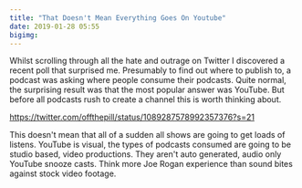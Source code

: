```yaml
---
title: "That Doesn't Mean Everything Goes On Youtube"
date: 2019-01-28 05:55
bigimg: 
---
```

Whilst scrolling through all the hate and outrage on Twitter I discovered a recent poll that surprised me. Presumably to find out where to publish to, a podcast was asking where people consume their podcasts. Quite normal, the surprising result was that the most popular answer was YouTube. But before all podcasts rush to create a channel this is worth thinking about. 

https://twitter.com/offthepill/status/1089287578992357376?s=21

This doesn't mean that all of a sudden all shows are going to get loads of listens. YouTube is visual, the types of podcasts consumed are going to be studio based, video productions. They aren't auto generated, audio only YouTube snooze casts. Think more Joe Rogan experience than sound bites against stock video footage. 